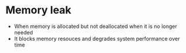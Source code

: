 # Memory leak

- When memory is allocated but not deallocated when it is no longer needed
- It blocks memory resouces and degrades system performance over time
